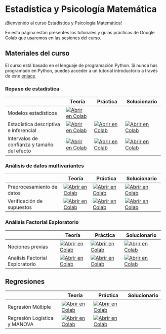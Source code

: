 # Estadística y Psicología Matemática

¡Bienvenido al curso Estadística y Psicología Matemática!

En esta página están presentes los tutoriales y guías prácticas de Google Colab que usaremos en las sesiones del curso.

## Materiales del curso 

El curso está basado en el lenguaje de programación Python. Si nunca has programado en Python, puedes acceder a un tutorial introductorio a través de este [enlace](https://colab.research.google.com/github/renatoparedes/EstadisticaYPsicologiaMatematica/blob/main/IntroaPython.ipynb).

### Repaso de estadística

|   | Teoría | Práctica | Solucionario |
| - | --- | ---- | ---- |
| Modelos estadísticos | [![Abrir en Colab](https://colab.research.google.com/assets/colab-badge.svg)](https://colab.research.google.com/github/renatoparedes/EstadisticaYPsicologiaMatematica/blob/main/RepasodeEstadistica/ModelosEstadisticos.ipynb)|
| Estadística descriptiva e inferencial | [![Abrir en Colab](https://colab.research.google.com/assets/colab-badge.svg)](https://colab.research.google.com/github/renatoparedes/EstadisticaYPsicologiaMatematica/blob/main/RepasodeEstadistica/EstadisticaDescriptivaInferencial.ipynb)| [![Abrir en Colab](https://colab.research.google.com/assets/colab-badge.svg)](https://colab.research.google.com/github/renatoparedes/EstadisticaYPsicologiaMatematica/blob/main/RepasodeEstadistica/Practica_EstadisticaDescriptivaInferencial.ipynb) | [![Abrir en Colab](https://colab.research.google.com/assets/colab-badge.svg)](https://colab.research.google.com/github/renatoparedes/EstadisticaYPsicologiaMatematica/blob/main/RepasodeEstadistica/Solucionario_EstadisticaDescriptivaInferencial.ipynb) 
| Intervalos de confianza y tamaño del efecto | [![Abrir en Colab](https://colab.research.google.com/assets/colab-badge.svg)](https://colab.research.google.com/github/renatoparedes/EstadisticaYPsicologiaMatematica/blob/main/RepasodeEstadistica/IntervalosdeConfianza.ipynb)| [![Abrir en Colab](https://colab.research.google.com/assets/colab-badge.svg)](https://colab.research.google.com/github/renatoparedes/EstadisticaYPsicologiaMatematica/blob/main/RepasodeEstadistica/Practica_IntervalosdeConfianza.ipynb) | [![Abrir en Colab](https://colab.research.google.com/assets/colab-badge.svg)](https://colab.research.google.com/github/renatoparedes/EstadisticaYPsicologiaMatematica/blob/main/RepasodeEstadistica/Solucionario_IntervalosdeConfianza.ipynb)

### Análisis de datos multivariantes

|   | Teoría | Práctica | Solucionario |
| - | --- | ---- | ---- |
| Preprocesamiento de datos | [![Abrir en Colab](https://colab.research.google.com/assets/colab-badge.svg)](https://colab.research.google.com/github/renatoparedes/EstadisticaYPsicologiaMatematica/blob/main/AnalisisDeDatosMultivariantes/PreprocesamientoDeDatos.ipynb)|[![Abrir en Colab](https://colab.research.google.com/assets/colab-badge.svg)](https://colab.research.google.com/github/renatoparedes/EstadisticaYPsicologiaMatematica/blob/main/AnalisisDeDatosMultivariantes/Practica_PreprocesamientoDeDatos.ipynb) |  [![Abrir en Colab](https://colab.research.google.com/assets/colab-badge.svg)](https://colab.research.google.com/github/renatoparedes/EstadisticaYPsicologiaMatematica/blob/main/AnalisisDeDatosMultivariantes/Solucionario_PreprocesamientoDeDatos.ipynb) 
| Verificación de supuestos | [![Abrir en Colab](https://colab.research.google.com/assets/colab-badge.svg)](https://colab.research.google.com/github/renatoparedes/EstadisticaYPsicologiaMatematica/blob/main/AnalisisDeDatosMultivariantes/VerificacionDeSupuestos.ipynb)| [![Abrir en Colab](https://colab.research.google.com/assets/colab-badge.svg)](https://colab.research.google.com/github/renatoparedes/EstadisticaYPsicologiaMatematica/blob/main/AnalisisDeDatosMultivariantes/Practica_VerificacionDeSupuestos.ipynb) | [![Abrir en Colab](https://colab.research.google.com/assets/colab-badge.svg)](https://colab.research.google.com/github/renatoparedes/EstadisticaYPsicologiaMatematica/blob/main/AnalisisDeDatosMultivariantes/Solucionario_VerificacionDeSupuestos.ipynb)

### Análisis Factorial Exploratorio

|   | Teoría | Práctica | Solucionario |
| - | --- | ---- | ---- |
| Nociones previas | [![Abrir en Colab](https://colab.research.google.com/assets/colab-badge.svg)](https://colab.research.google.com/github/renatoparedes/EstadisticaYPsicologiaMatematica/blob/main/AFE/NocionesPrevias.ipynb)|[![Abrir en Colab](https://colab.research.google.com/assets/colab-badge.svg)](https://colab.research.google.com/github/renatoparedes/EstadisticaYPsicologiaMatematica/blob/main/AFE/Practica_NocionesPrevias.ipynb) | [![Abrir en Colab](https://colab.research.google.com/assets/colab-badge.svg)](https://colab.research.google.com/github/renatoparedes/EstadisticaYPsicologiaMatematica/blob/main/AFE/Solucionario_NocionesPrevias.ipynb) |  
| Analisis Factorial Exploratorio | [![Abrir en Colab](https://colab.research.google.com/assets/colab-badge.svg)](https://colab.research.google.com/github/renatoparedes/EstadisticaYPsicologiaMatematica/blob/main/AFE/AnalisisFactorialExploratorio.ipynb)| [![Abrir en Colab](https://colab.research.google.com/assets/colab-badge.svg)](https://colab.research.google.com/github/renatoparedes/EstadisticaYPsicologiaMatematica/blob/main/AFE/Practica_AnalisisFactorialExploratorio.ipynb) | [![Abrir en Colab](https://colab.research.google.com/assets/colab-badge.svg)](https://colab.research.google.com/github/renatoparedes/EstadisticaYPsicologiaMatematica/blob/main/AFE/Solucionario_AnalisisFactorialExploratorio.ipynb) | 

## Regresiones


|   | Teoría | Práctica | Solucionario |
| - | --- | ---- | ---- |
| Regresión Múltiple | [![Abrir en Colab](https://colab.research.google.com/assets/colab-badge.svg)](https://colab.research.google.com/github/renatoparedes/EstadisticaYPsicologiaMatematica/blob/main/Regresiones/RegresionMultiple.ipynb)|[![Abrir en Colab](https://colab.research.google.com/assets/colab-badge.svg)](https://colab.research.google.com/github/renatoparedes/EstadisticaYPsicologiaMatematica/blob/main/Regresiones/Practica_RegresionMultiple.ipynb) |   
| Regresión Logística y MANOVA | [![Abrir en Colab](https://colab.research.google.com/assets/colab-badge.svg)](https://colab.research.google.com/github/renatoparedes/EstadisticaYPsicologiaMatematica/blob/main/Regresiones/MANOVA.ipynb)| [![Abrir en Colab](https://colab.research.google.com/assets/colab-badge.svg)](https://colab.research.google.com/github/renatoparedes/EstadisticaYPsicologiaMatematica/blob/main/AFE/Practica_MANOVA.ipynb) | 